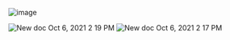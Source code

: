 ![image](https://user-images.githubusercontent.com/87923556/138746073-ae05ffd5-397e-4c54-b75e-05816affcdc2.png)

![New doc Oct 6, 2021 2 19 PM](https://user-images.githubusercontent.com/87923556/136175174-e0b089ee-5eca-4b30-9d39-4e8c2370da3c.jpg)
![New doc Oct 6, 2021 2 17 PM](https://user-images.githubusercontent.com/87923556/136175185-f22dd288-ca8e-48a0-88a3-fce2b12103ea.jpg)
